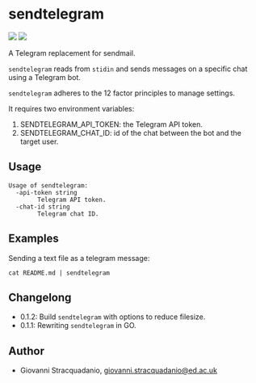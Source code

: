 # sendtelegram
![](https://img.shields.io/github/v/release/gstracquadanio/sendtelegram)
![](https://github.com/gstracquadanio/sendtelegram/workflows/main/badge.svg)

A Telegram replacement for sendmail.

`sendtelegram` reads from `stidin` and sends messages on a specific chat using a Telegram bot.

`sendtelegram` adheres to the 12 factor principles to manage settings.

It requires two environment variables:
1. SENDTELEGRAM_API_TOKEN: the Telegram API token.
2. SENDTELEGRAM_CHAT_ID: id of the chat between the bot and the target user.


## Usage

```
Usage of sendtelegram:
  -api-token string
    	Telegram API token.
  -chat-id string
    	Telegram chat ID.
```

## Examples

Sending a text file as a telegram message:
```
cat README.md | sendtelegram
```
## Changelong
* 0.1.2: Build `sendtelegram` with options to reduce filesize. 
* 0.1.1: Rewriting `sendtelegram` in GO. 

## Author

* Giovanni Stracquadanio, giovanni.stracquadanio@ed.ac.uk

